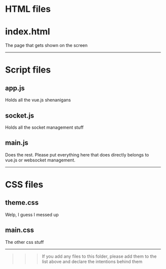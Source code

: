 
# HTML files

# index.html
The page that gets shown on the screen

---

# Script files

## app.js
Holds all the vue.js shenanigans

## socket.js
Holds all the socket management stuff

## main.js
Does the rest. Please put everything here that does directly belongs to vue.js or websocket management.

---

# CSS files

## theme.css
Welp, I guess I messed up

## main.css
The other css stuff

---

>>> If you add any files to this folder, please add them to the list above and declare the intentions behind them
